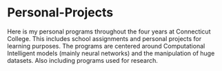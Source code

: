 # Personal-Projects
Here is my personal programs throughout the four years at Connecticut College. This includes school assignments and personal projects for learning purposes. The programs are centered around Computational Intelligent models (mainly neural networks) and the manipulation of huge datasets. Also including programs used for research.
